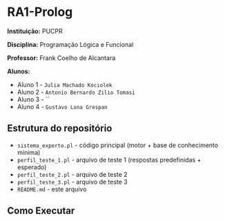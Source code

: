 # RA1-Prolog

**Instituição:** PUCPR

**Disciplina:** Programação Lógica e Funcional

**Professor:** Frank Coelho de Alcantara

**Alunos:**
- Aluno 1 - `Julia Machado Kociolek`
- Aluno 2 - `Antonio Bernardo Zilio Tomasi`
- Aluno 3 - ``
- Aluno 4 - `Gustavo Lona Grespan`

## Estrutura do repositório

- `sistema_experto.pl`  - código principal (motor + base de conhecimento mínima)
- `perfil_teste_1.pl`  - arquivo de teste 1 (respostas predefinidas + esperado)
- `perfil_teste_2.pl`  - arquivo de teste 2
- `perfil_teste_3.pl`  - arquivo de teste 3
- `README.md`          - este arquivo

## Como Executar
